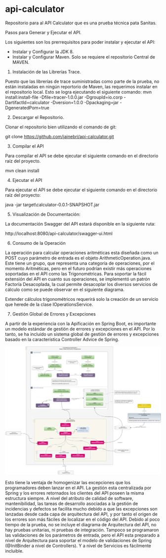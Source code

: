 # api-calculator

Repositorio para al API Calculator que es una prueba técnica pata Sanitas.


Pasos para Generar y Ejecutar el API.

Los siguientes son los prerrequisitos para poder instalar y ejecutar el API:

- Instalar y Configurar la JDK 8.
- Instalar y Configurar Maven. Solo se requiere el repositorio Central de MAVEN.

1. Instalación de las Librerías Trace.

Puesto que las librerías de trace suministradas como parte de la prueba, no están instaladas en ningún reportorio de Maven, las requerimos instalar en el repositorio local. Esto se logra ejecutando el siguiente comando:
mvn install:install-file -Dfile=tracer-1.0.0.jar -DgroupId=io.corp -DartifactId=calculator -Dversion=1.0.0 -Dpackaging=jar -DgeneratedPom=true

2. Descargar el Repositorio.

Clonar el repositorio bien utilizando el comando de git:

git clone https://github.com/jainebri/api-calculator.git

3. Compilar el API

Para compilar el API se debe ejecutar el siguiente comando en el directorio raíz del proyecto.

mvn clean install

4. Ejecutar el API

Para ejecutar el API se debe ejecutar el siguiente comando en el directorio raíz del proyecto:

java -jar target\calculator-0.0.1-SNAPSHOT.jar

5. Visualización de Documentación:

La documentación Swagger del API estará disponible en la siguiente ruta:

http://localhost:8080/api-calculator/swagger-ui.html

6. Consumo de la Operación

La operación para calcular operaciones aritméticas esta diseñada como un POST cuyo parámetro de entrada es el objeto ArithmeticOperation.java. Este tiene un grupo, que representa una categoría de operaciones, por el momento Aritméticas, pero en el futuro podrían existir más operaciones soportadas en el API como las Trigonométricas.
Para soportar la fácil extensión del API en cuanto sus operaciones, se implementó un patrón Factoría Desacoplada, la cual permite desacoplar los diversos servicios de cálculo como se puede observar en el siguiente diagrama.

Extender cálculos trigonométricos requerirá solo la creación de un servicio que herede de la clase IOperationsService.

7. Gestión Global de Errores y Excepciones

A partir de la experiencia con la Apificación en Spring Boot, es importante un modelo estándar de gestión de errores y excepciones en el API. Por lo tanto, se ha incluido un sistema global de gestión de errores y excepciones basado en la característica Controller Advice de Spring.

![Gestión Global de Errores y Excepciones](https://github.com/jainebri/api-calculator/blob/develop/images/04-Gestion-Global-Errores-Excepciones-Global%20Exceptions.png)

Esto tiene la ventaja de homogenizar las excepciones que los programadores deben lanzar en el API.
La gestión esta centralizada por Spring y los errores retornados los clientes del API poseen la misma estructura siempre.
A nivel del atributo de calidad de software, mantenibilidad, las tareas de desarrollo asociadas a la gestión de incidencias y defectos se facilita mucho debido a que las excepciones son lanzadas desde cada capa de arquitectura del API, y por tanto el origen de los errores son más fáciles de localizar en el código del API.
Debido al poco tiempo de la prueba, no se incluye el diagrama de Arquitectura del API, no hay pruebas unitarias, ni pruebas de integración. Tampoco se programaron las validaciones de los parámetros de entrada, pero el API esta preparado a nivel de Arquitectura para soportar el modelo de validaciones de Spring (@InitBinder a nivel de Controllers). Y a nivel de Servicios es fácilmente incluible. 
